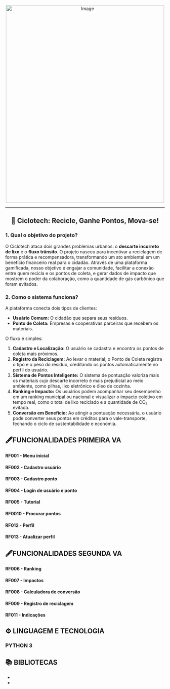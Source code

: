 <div align="center">
  <img width="500" height="624" alt="Image" src="https://github.com/user-attachments/assets/04c05592-b678-4213-9731-5d325bfe83bf" />
</div>
 



-----

<div align="center">
<h2> 🌳 Ciclotech: Recicle, Ganhe Pontos, Mova-se!</h2>
</div>


### 1\. Qual o objetivo do projeto?

O Ciclotech ataca dois grandes problemas urbanos: o **descarte incorreto de lixo** e o **fluxo trânsito**. O projeto nasceu para incentivar a reciclagem de forma prática e recompensadora, transformando um ato ambiental em um benefício financeiro real para o cidadão. Através de uma plataforma gamificada, nosso objetivo é engajar a comunidade, facilitar a conexão entre quem recicla e os pontos de coleta, e gerar dados de impacto que mostrem o poder da colaboração, como a quantidade de gás carbônico que foram evitados.

### 2\. Como o sistema funciona?

A plataforma conecta dois tipos de clientes:

  * **Usuário Comum:** O cidadão que separa seus resíduos.
  * **Ponto de Coleta:** Empresas e cooperativas parceiras que recebem os materiais.

O fluxo é simples:

1. **Cadastro e Localização:** O usuário se cadastra e encontra os pontos de coleta mais próximos.
2. **Registro da Reciclagem:** Ao levar o material, o Ponto de Coleta registra o tipo e o peso do resíduo, creditando os pontos automaticamente no perfil do usuário.
3. **Sistema de Pontos Inteligente:** O sistema de pontuação valoriza mais os materiais cujo descarte incorreto é mais prejudicial ao meio ambiente, como pilhas, lixo eletrônico e óleo de cozinha.
4. **Ranking e Impacto:** Os usuários podem acompanhar seu desempenho em um ranking municipal ou nacional e visualizar o impacto coletivo em tempo real, como o total de lixo reciclado e a quantidade de CO₂ evitada.
5. **Conversão em Benefício:** Ao atingir a pontuação necessária, o usuário pode converter seus pontos em créditos para o vale-transporte, fechando o ciclo de sustentabilidade e economia.

##

<h2>🖋️FUNCIONALIDADES PRIMEIRA VA</h2>

<h4>RF001 - Menu inicial</h4>
<h4>RF002 -  Cadastro usuário</h4>
<h4>RF003 -  Cadastro ponto</h4>
<h4>RF004 -  Login de usuário e ponto</h4>
<h4>RF005 -  Tutorial</h4>
<h4>RF0010 -  Procurar pontos</h4>
<h4>RF012 -  Perfil </h4>
<h4>RF013 - Atualizar perfil </h4>

##

<h2>🖋️FUNCIONALIDADES SEGUNDA VA</h2>

<h4>RF006 -  Ranking </h4>
<h4>RF007 -  Impactos</h4>
<h4>RF008 -  Calculadora de conversão</h4>
<h4>RF009 - Registro de reciclagem</h4>
<h4>RF011 -  Indicações</h4>


<h2> ⚙️ LINGUAGEM E TECNOLOGIA </h2>

<h3>PYTHON 3</h3>

<h2>📚 BIBLIOTECAS </h2>

-
-














